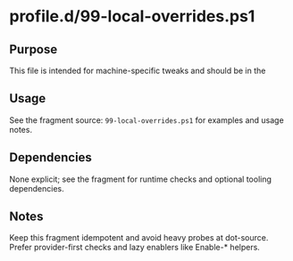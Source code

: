profile.d/99-local-overrides.ps1
================================

Purpose
-------
This file is intended for machine-specific tweaks and should be in the

Usage
-----
See the fragment source: `99-local-overrides.ps1` for examples and usage notes.

Dependencies
------------
None explicit; see the fragment for runtime checks and optional tooling dependencies.

Notes
-----
Keep this fragment idempotent and avoid heavy probes at dot-source. Prefer provider-first checks and lazy enablers like Enable-* helpers.

